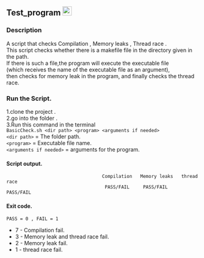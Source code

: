 ## Test_program <img width="24" alt="הורד" src="https://user-images.githubusercontent.com/44754325/54364865-6e2c6800-4676-11e9-80af-7f98f70c2ec9.png"><br/>
### Description
A script that checks Compilation , Memory leaks , Thread race .<br/>
This script checks whether there is a makefile file in the directory given in the path.<br/>
If there is such a file,the program will execute the executable file <br/>(which receives the name of the executable file as an argument),<br/>
then checks for memory leak in the program, and finally checks the thread race.<br/>
### Run the Script.<br/>
1.clone the project . <br/>
2.go into the folder . <br/>
3.Run this command in the terminal<br/>
`BasicCheck.sh <dir path> <program> <arguments if needed>` <br/>
  `<dir path>` = The folder path.<br/>
  `<program>` = Executable file name.<br/>
  `<arguments if needed>` = arguments for the program.<br/>
 ####  Script output.
```
                                   Compilation   Memory leaks   thread race
                                    PASS/FAIL     PASS/FAIL      PASS/FAIL
 ```
 
 #### Exit code.
 `PASS = 0 , FAIL = 1 `<br/>
 * 7 - Compilation fail.<br/>
 * 3 - Memory leak and thread race fail.<br/>
 * 2 - Memory leak fail.<br/>
 * 1 - thread race fail.<br/>
 
 
 

